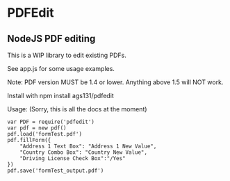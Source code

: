 # PDFEdit
## NodeJS PDF editing

This is a WIP library to edit existing PDFs. 

See app.js for some usage examples.

Note: PDF version MUST be 1.4 or lower. Anything above 1.5 will NOT work.

Install with
	npm install ags131/pdfedit

Usage: (Sorry, this is all the docs at the moment)

	var PDF = require('pdfedit')
	var pdf = new pdf()
	pdf.load('formTest.pdf')
	pdf.fillForm({
		"Address 1 Text Box": "Address 1 New Value",
		"Country Combo Box": "Country New Value",
		"Driving License Check Box":"/Yes"
	})
	pdf.save('formTest_output.pdf')
